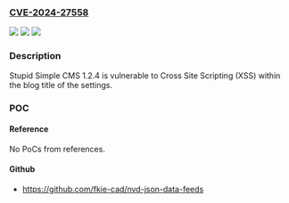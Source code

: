 ### [CVE-2024-27558](https://cve.mitre.org/cgi-bin/cvename.cgi?name=CVE-2024-27558)
![](https://img.shields.io/static/v1?label=Product&message=n%2Fa&color=blue)
![](https://img.shields.io/static/v1?label=Version&message=n%2Fa&color=blue)
![](https://img.shields.io/static/v1?label=Vulnerability&message=n%2Fa&color=brighgreen)

### Description

Stupid Simple CMS 1.2.4 is vulnerable to Cross Site Scripting (XSS) within the blog title of the settings.

### POC

#### Reference
No PoCs from references.

#### Github
- https://github.com/fkie-cad/nvd-json-data-feeds

